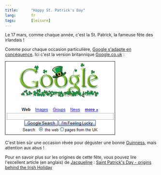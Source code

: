 ```yaml
--- 
title:      "Happy St. Patrick's Day" 
lang:       fr 
tags:       [leisure]
---
```


Le 17 mars, comme chaque année, c'est la St. Patrick, la fameuse fête des irlandais !

Comme pour chaque occasion particulière, [Google s'adapte en concéquence](/2002/05/la-sobriete-n-empeche-pas-d-etre-ludique.html). Ici c'est la version britannique [Google.co.uk](http://www.google.co.uk/) :

![](google_stpatrick.png)

C'est bien sûr une occasion rêvée pour déguster une bonne [Guinness](/2001/06/lovely-day-for-a-guinness.html), mais attention aux abus !

Pour en savoir plus sur les origines de cette fête, vous pouvez lire l'excellent article (en anglais) de [Jacqueline](http://www.jacqueline-oud.com/) : [Saint Patrick's Day - origins behind the Irish Holiday](http://www.jacqueline-oud.com/2004/03/15/saint-patrick-s-day-origins-behind-irish-holiday-a58.html)
